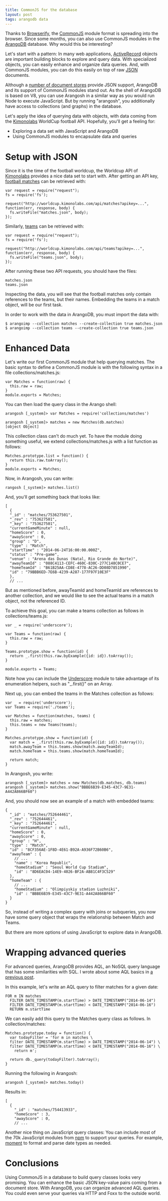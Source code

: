 ```yaml
---
title: CommonJS for the database
layout: post
tags: arangodb data
---
```

Thanks to [Browserify](https://github.com/substack/node-browserify), the [CommonJS](http://wiki.commonjs.org/wiki/CommonJS) module format is spreading into the browser.  Since some months, you can also use CommonJS modules in the [ArangoDB](https://www.arangodb.org/) database. Why would this be interesting? 

Let's start with a pattern: In many web applications, [ActiveRecord](http://www.martinfowler.com/eaaCatalog/activeRecord.html) objects are important building blocks to explore and query data. With specialized objects, you can easily enhance and organize data queries. And, with CommonJS modules, you can do this easily on top of raw [JSON](http://en.wikipedia.org/wiki/JSON) documents.

Although a [number of document stores](https://www.arangodb.org/2012/11/13/comparing-arangodb-with-mongodb-and-couchdb) provide JSON support, ArangoDB and its support of CommonJS modules stand out. As the shell of ArangoDB is based on V8, you can use Arangosh in a similar way as you would run Node to execute JavaScript. But by running "arangosh", you additionally have access to collections (and graphs) in the database.

Let's apply the idea of querying data with objects, with data coming from the [Kimonolabs](http://www.kimonolabs.com/worldcup/explorer) WorldCup football API. Hopefully, you'll get a feeling for:

* Exploring a data set with JavaScript and ArangoDB
* Using CommonJS modules to encapsulate data and queries

# Setup with JSON

Since it is the time of the football worldcup, the Worldcup API of [Kimonolabs]( ) provides a nice data set to start with. After getting an API key, [football matches](https://www.kimonolabs.com/worldcup/docs#MatchObject) can be retrieved with:

    var request = require("request");
    fs = require('fs');

    request("http://worldcup.kimonolabs.com/api/matches?apikey=...", 
    function(err, response, body) {
      fs.writeFile("matches.json", body);
    });

Similarly, [teams](https://www.kimonolabs.com/worldcup/docs#ListTeams) can be retrieved with:

    var request = require("request");
    fs = require('fs');

    request("http://worldcup.kimonolabs.com/api/teams?apikey=...", 
    function(err, response, body) {
      fs.writeFile("teams.json", body);
    });

After running these two API requests, you should have the files:

    matches.json
    teams.json

Inspecting the data, you will see that the football matches only contain references to the teams, but their names. Embedding the teams in a match object, will be our first task.

In order to work with the data in ArangoDB, you must import the data with:

    $ arangoimp --collection matches --create-collection true matches.json
    $ arangoimp --collection teams --create-collection true teams.json

# Enhanced Data

Let's write our first CommonJS module that help querying matches. The basic syntax to define a CommonJS module is with the following syntax in a file collections/matches.js:

    var Matches = function(raw) {
      this.raw = raw;
    }
    module.exports = Matches;

You can then load the query class in the Arango shell:

    arangosh [_system]> var Matches = require('collections/matches')

    arangosh [_system]> matches = new Matches(db.matches)
    [object Object]

This collection class can't do much yet. To have the module doing something useful, we extend collections/matches.js with a list function as follows:

    Matches.prototype.list = function() {
      return this.raw.toArray();
    }
    module.exports = Matches;

Now, in Arangosh, you can write:

    rangosh [_system]> matches.list()

And, you'll get something back that looks like:

    [ 
      { 
      "_id" : "matches/753627501", 
      "_rev" : "753627501", 
      "_key" : "753627501", 
      "currentGameMinute" : null, 
      "homeScore" : 0, 
      "awayScore" : 0, 
      "group" : "D", 
      "type" : "Match", 
      "startTime" : "2014-06-24T16:00:00.000Z", 
      "status" : "Pre-game", 
      "venue" : "Arena das Dunas (Natal, Rio Grande do Norte)", 
      "awayTeamId" : "088C4113-CEFC-460C-830C-277C148C0CE7", 
      "homeTeamId" : "B61B25AA-CD8E-4778-AC26-DD08D7851990", 
      "id" : "79BBB6ED-7E6B-4239-A287-177F97F10E3F" 
      }, 
      // ...

But as mentioned before, awayTeamId and homeTeamId are references to another collection, and we would like to see the actual teams in a match object, not the referenced ID.

To achieve this goal, you can make a teams collection as follows in collections/teams.js:

    var _ = require('underscore');

    var Teams = function(raw) {
      this.raw = raw;
    }

    Teams.prototype.show = function(id) {
      return _.first(this.raw.byExample({id: id}).toArray());
    }

    module.exports = Teams;

Note how you can include the [Underscore](http://underscorejs.org/) module to take advantage of its enumeration helpers, such as "_.first()" on an Array.

Next up, you can embed the teams in the Matches collection as follows:

    var _ = require('underscore');
    var Teams = require('./teams');

    var Matches = function(matches, teams) {
      this.raw = matches;
      this.teams = new Teams(teams);
    }

    Matches.prototype.show = function(id) {
      var match = _.first(this.raw.byExample({id: id}).toArray());
      match.awayTeam = this.teams.show(match.awayTeamId);
      match.homeTeam = this.teams.show(match.homeTeamId);

      return match;
    }

In Arangosh, you write:

    arangosh [_system]> matches = new Matches(db.matches, db.teams)
    arangosh [_system]> matches.show("BBBE6B39-E345-43C7-9E31-A442A866BF60")

And, you should now see an example of a match with embedded teams:

    { 
      "_id" : "matches/752644461", 
      "_rev" : "752644461", 
      "_key" : "752644461", 
      "currentGameMinute" : null, 
      "homeScore" : 0, 
      "awayScore" : 0, 
      "group" : "H", 
      "type" : "Match", 
      "id" : "8CF356AE-1F8D-4E61-B92A-A936F72B60B6", 
      "awayTeam" : { 
        // ...
        "name" : "Korea Republic", 
        "homeStadium" : "Seoul World Cup Stadium", 
        "id" : "8D6EAC04-14E9-4026-BF2A-AB81C4F3C529" 
      }, 
      "homeTeam" : { 
        // ...
        "homeStadium" : "Olimpiyskiy stadion Luzhniki", 
        "id" : "BBBE6B39-E345-43C7-9E31-A442A866BF60" 
      } 
    }

So, instead of writing a complex query with joins or subqueries, you now have some query object that wraps the relationship between Match and Teams.

But there are more options of using JavaScript to explore data in ArangoDB.
     
# Wrapping advanced queries

For advanced queries, ArangoDB provides AQL, an NoSQL query language that has some similarities with SQL. I wrote about some AQL basics in [a previous post](http://thinkingonthinking.com/aql-for-twitter-analysis/).

In this example, let's write an AQL query to filter matches for a given date:  

    FOR m IN matches
      FILTER DATE_TIMESTAMP(m.startTime) > DATE_TIMESTAMP("2014-06-14")
      FILTER DATE_TIMESTAMP(m.startTime) < DATE_TIMESTAMP("2014-06-16")
      RETURN m.startTime


We can easily add this query to the Matches query class as follows. In collection/matches:

    Matches.prototype.today = function() {
      var todayFilter = 'for m in matches \
      filter DATE_TIMESTAMP(m.startTime) > DATE_TIMESTAMP("2014-06-14") \
      filter DATE_TIMESTAMP(m.startTime) < DATE_TIMESTAMP("2014-06-16") \
        return m';
    
      return db._query(todayFilter).toArray();
    }
    
Running the following in Arangosh:

    arangosh [_system]> matches.today()

Results in:

    [ 
      { 
        "_id" : "matches/754413933", 
        "homeScore" : 3, 
        "awayScore" : 0,
        // ... 

Another nice thing on JavaScript query classes: You can include most of the 70k JavaScript modules from [npm](https://www.npmjs.org/) to support your queries. For example, [moment](https://www.npmjs.org/package/moment) to format and parse date types as needed.

# Conclusions

Using CommonJS in a database to build query classes looks very promising. You can enhance the basic JSON key-value pairs coming from a document store. With ArangoDB, you can organize advanced AQL queries. You could even serve your queries via HTTP and Foxx to the outside world.
